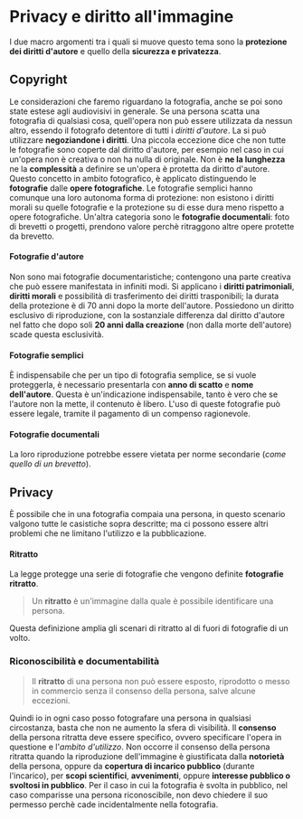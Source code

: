 # Privacy e diritto all'immagine
I due macro argomenti tra i quali si muove questo tema sono la **protezione dei diritti d'autore** e quello della **sicurezza e privatezza**.
## Copyright
Le considerazioni che faremo riguardano la fotografia, anche se poi sono state estese agli audiovisivi in generale.
Se una persona scatta una fotografia di qualsiasi cosa, quell'opera non può essere utilizzata da nessun altro, essendo il fotografo detentore di tutti i *diritti d'autore*. La si può utilizzare **negoziandone i diritti**. Una piccola eccezione dice che non tutte le fotografie sono coperte dal diritto d'autore, per esempio nel caso in cui un'opera non è creativa o non ha nulla di originale. Non è **ne la lunghezza** ne la **complessità** a definire se un'opera è protetta da diritto d'autore. Questo concetto in ambito fotografico, è applicato distinguendo le **fotografie** dalle **opere fotografiche**. Le fotografie semplici hanno comunque una loro autonoma forma di protezione: non esistono i diritti morali su quelle fotografie e la protezione su di esse dura meno rispetto a opere fotografiche.
Un'altra categoria sono le **fotografie documentali**: foto di brevetti o progetti, prendono valore perchè ritraggono altre opere protette da brevetto.
#### Fotografie d'autore
Non sono mai fotografie documentaristiche; contengono una parte creativa che può essere manifestata in infiniti modi. Si applicano i **diritti patrimoniali**, **diritti morali** e possibilità di trasferimento dei diritti trasponibili; la durata della protezione è di 70 anni dopo la morte dell'autore.
Possiedono un diritto esclusivo di riproduzione, con la sostanziale differenza dal diritto d'autore nel fatto che dopo soli **20 anni dalla creazione** (non dalla morte dell'autore) scade questa esclusività.
#### Fotografie semplici
È indispensabile che per un tipo di fotografia semplice, se si vuole proteggerla, è necessario presentarla con **anno di scatto** e **nome dell'autore**. Questa è un'indicazione indispensabile, tanto è vero che se l'autore non la mette, il contenuto è libero. L'uso di queste fotografie può essere legale, tramite il pagamento di un compenso ragionevole.
#### Fotografie documentali
La loro riproduzione potrebbe essere vietata per norme secondarie (*come quello di un brevetto*).
## Privacy
È possibile che in una fotografia compaia una persona, in questo scenario valgono tutte le casistiche sopra descritte; ma ci possono essere altri problemi che ne limitano l'utilizzo e la pubblicazione.
#### Ritratto
La legge protegge una serie di fotografie che vengono definite **fotografie ritratto**.
> Un **ritratto** è un'immagine dalla quale è possibile identificare una persona.

Questa definizione amplia gli scenari di ritratto al di fuori di fotografie di un volto.
### Riconoscibilità e documentabilità
> Il **ritratto** di una persona non può essere esposto, riprodotto o messo in commercio senza il consenso della persona, salve alcune eccezioni.

Quindi io in ogni caso posso fotografare una persona in qualsiasi circostanza, basta che non ne aumento la sfera di visibilità.
Il **consenso** della persona ritratta deve essere specifico, ovvero specificare l'opera in questione e l'*ambito d'utilizzo*.
Non occorre il consenso della persona ritratta quando la riproduzione dell'immagine è giustificata dalla **notorietà** della persona, oppure da **copertura di incarico pubblico** (durante l'incarico), per **scopi scientifici**, **avvenimenti**, oppure **interesse pubblico o svoltosi in pubblico**.
Per il caso in cui la fotografia è svolta in pubblico, nel caso comparisse una persona riconoscibile, non devo chiedere il suo permesso perchè cade incidentalmente nella fotografia.